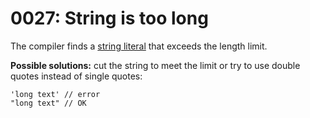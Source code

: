 # 0027: String is too long

The compiler finds a [string literal](../../coding/data-types.md#string-literals) that exceeds the length limit.

**Possible solutions:** cut the string to meet the limit or try to use double quotes instead of single quotes:

```
'long text' // error
"long text" // OK
```

